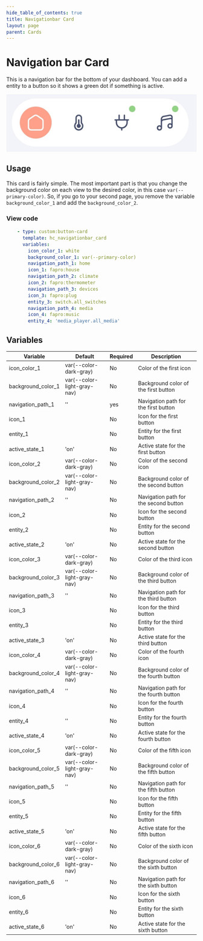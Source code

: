 ```yaml
---
hide_table_of_contents: true
title: Navigationbar Card
layout: page
parent: Cards
---
```


# Navigation bar Card
This is a navigation bar for the bottom of your dashboard. You can add a entity to a button so it shows a green dot if something is active.

![Navigation bar Card](../../../assets/images/cards/hc_navigationbar_card/navigationcard_light.png)

## Usage
This card is fairly simple. The most important part is that you change the background color on each view to the desired color, in this case `var(--primary-color)`. So, if you go to your second page, you remove the variable `background_color_1` and add the `background_color_2`.

### View code
```yaml
    - type: custom:button-card
      template: hc_navigationbar_card
      variables:
        icon_color_1: white
        background_color_1: var(--primary-color)
        navigation_path_1: home
        icon_1: fapro:house
        navigation_path_2: climate
        icon_2: fapro:thermometer
        navigation_path_3: devices
        icon_3: fapro:plug
        entity_3: switch.all_switches
        navigation_path_4: media
        icon_4: fapro:music
        entity_4: 'media_player.all_media'
```        

## Variables

| Variable | Default | Required | Description|
|----------|---------|----------|------------| 
| icon_color_1       | var(--color-dark-gray)      | No       | Color of the first icon              |
| background_color_1 | var(--color-light-gray-nav) | No       | Background color of the first button |
| navigation_path_1  | ''                          | yes      | Navigation path for the first button |
| icon_1             |                             | No       | Icon for the first button            |
| entity_1           |                             | No       | Entity for the first button          |
| active_state_1     | 'on'                        | No       | Active state for the first button    |
| icon_color_2       | var(--color-dark-gray)      | No       | Color of the second icon             |
| background_color_2 | var(--color-light-gray-nav) | No       | Background color of the second button|
| navigation_path_2  | ''                          | No       | Navigation path for the second button|
| icon_2             |                             | No       | Icon for the second button           |
| entity_2           |                             | No       | Entity for the second button         |
| active_state_2     | 'on'                        | No       | Active state for the second button   |
| icon_color_3       | var(--color-dark-gray)      | No       | Color of the third icon              |
| background_color_3 | var(--color-light-gray-nav) | No       | Background color of the third button |
| navigation_path_3  | ''                          | No       | Navigation path for the third button |
| icon_3             |                             | No       | Icon for the third button            |
| entity_3           |                             | No       | Entity for the third button          |
| active_state_3     | 'on'                        | No       | Active state for the third button    |
| icon_color_4       | var(--color-dark-gray)      | No       | Color of the fourth icon             |
| background_color_4 | var(--color-light-gray-nav) | No       | Background color of the fourth button|
| navigation_path_4  | ''                          | No       | Navigation path for the fourth button|
| icon_4             |                             | No       | Icon for the fourth button           |
| entity_4           | ''                          | No       | Entity for the fourth button         |
| active_state_4     | 'on'                        | No       | Active state for the fourth button   |
| icon_color_5       | var(--color-dark-gray)      | No       | Color of the fifth icon              |
| background_color_5 | var(--color-light-gray-nav) | No       | Background color of the fifth button |
| navigation_path_5  | ''                          | No       | Navigation path for the fifth button |
| icon_5             |                             | No       | Icon for the fifth button            |
| entity_5           |                             | No       | Entity for the fifth button          |
| active_state_5     | 'on'                        | No       | Active state for the fifth button    |
| icon_color_6       | var(--color-dark-gray)      | No       | Color of the sixth icon              |
| background_color_6 | var(--color-light-gray-nav) | No       | Background color of the sixth button |
| navigation_path_6  | ''                          | No       | Navigation path for the sixth button |
| icon_6             |                             | No       | Icon for the sixth button            |
| entity_6           |                             | No       | Entity for the sixth button          |
| active_state_6     | 'on'                        | No       | Active state for the sixth button    |
